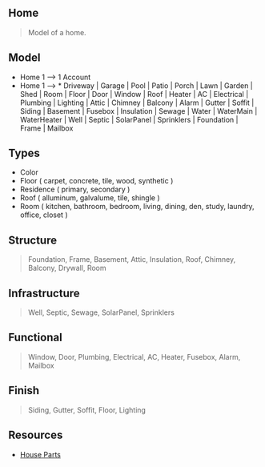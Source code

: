 Home
----
>Model of a home.

Model
-----
* Home 1 --> 1 Account
* Home 1 --> * Driveway | Garage | Pool | Patio | Porch | Lawn | Garden | Shed | Room | Floor | Door | Window |
               Roof | Heater | AC | Electrical | Plumbing | Lighting | Attic | Chimney | Balcony | Alarm | Gutter |
               Soffit | Siding | Basement | Fusebox | Insulation | Sewage | Water | WaterMain | WaterHeater | Well |
               Septic | SolarPanel | Sprinklers | Foundation | Frame | Mailbox

Types
-----
* Color
* Floor ( carpet, concrete, tile, wood, synthetic )
* Residence ( primary, secondary )
* Roof ( alluminum, galvalume, tile, shingle )
* Room ( kitchen, bathroom, bedroom, living, dining, den, study, laundry, office, closet )

Structure
---------
>Foundation, Frame, Basement, Attic, Insulation, Roof, Chimney, Balcony, Drywall, Room

Infrastructure
--------------
>Well, Septic, Sewage, SolarPanel, Sprinklers

Functional
----------
>Window, Door, Plumbing, Electrical, AC, Heater, Fusebox, Alarm, Mailbox

Finish
------
>Siding, Gutter, Soffit, Floor, Lighting

Resources
---------
* [House Parts](https://www.hippo.com/learn-center/parts-of-a-house)